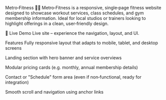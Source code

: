 Metro‑Fitness 🏋️‍♂️
Metro‑Fitness is a responsive, single‑page fitness website designed to showcase workout services, class schedules, and gym membership information. Ideal for local studios or trainers looking to highlight offerings in a clean, user‑friendly design.

🚀 Live Demo
Live site – experience the navigation, layout, and UI.

Features
Fully responsive layout that adapts to mobile, tablet, and desktop screens

Landing section with hero banner and service overviews

Modular pricing cards (e.g. monthly, annual membership details)

Contact or "Schedule" form area (even if non‑functional, ready for integration)

Smooth scroll and navigation using anchor links
